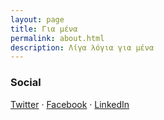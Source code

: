 ```yaml
---
layout: page
title: Για μένα
permalink: about.html
description: Λίγα λόγια για μένα
---
```



### Social

[Twitter](https://twitter.com/giorgostsiftsis)
&middot;
[Facebook](https://www.facebook.com/giorgos.timetrap)
&middot;
[LinkedIn](https://www.linkedin.com/in/giorgos-tsiftsis-85800319a/)
